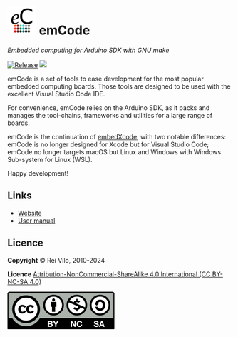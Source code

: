 # ![](./img/Logo-064-eC.png) emCode

*Embedded computing for Arduino SDK with GNU make*

[![Release](https://img.shields.io/github/v/release/rei-vilo/emCode)](https://github.com/rei-vilo/emCode/releases) [![](https://img.shields.io/badge/-Documentation-blue)](https://rei-vilo.github.io/emCode/)

emCode is a set of tools to ease development for the most popular embedded computing boards. Those tools are designed to be used with the excellent Visual Studio Code IDE.

For convenience, emCode relies on the Arduino SDK, as it packs and manages the tool-chains, frameworks and utilities for a large range of boards.

emCode is the continuation of [embedXcode](https://embeddedcomputing.weebly.com/embedxcode.html), with two notable differences: emCode is no longer designed for Xcode but for Visual Studio Code; emCode no longer targets macOS but Linux and Windows with Windows Sub-system for Linux (WSL).

Happy development!

## Links

+ [Website](https://emCode.weebly.com)
+ [User manual](https://rei-vilo.github.io/emCode/) 

## Licence

**Copyright** &copy; Rei Vilo, 2010-2024

**Licence** [Attribution-NonCommercial-ShareAlike 4.0 International (CC BY-NC-SA 4.0)](./LICENCE.md)

![](./img/by-nc-sa.svg)
